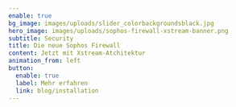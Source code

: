 ```yaml
---
enable: true
bg_image: images/uploads/slider_colorbackgroundsblack.jpg
hero_image: images/uploads/sophos-firewall-xstream-banner.png
subtitle: Security
title: Die neue Sophos Firewall
content: Jetzt mit Xstream-Atchitektur
animation_from: left
button:
  enable: true
  label: Mehr erfahren
  link: blog/installation
---
```


